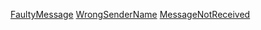 
[FaultyMessage](../blob/master/support/DeliveryProblems/FaultyMessage.md)
[WrongSenderName](../blob/master/support/DeliveryProblems/WrongSenderName.md)
[MessageNotReceived](../blob/master/support/DeliveryProblems/MessageNotReceived.md)
